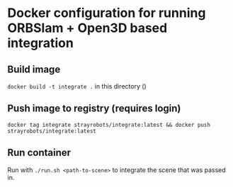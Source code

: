 
# Docker configuration for running ORBSlam + Open3D based integration

## Build image
`docker build -t integrate .` in this directory ()

## Push image to registry (requires login)

`docker tag integrate strayrobots/integrate:latest && docker push strayrobots/integrate:latest`

## Run container

Run with `./run.sh <path-to-scene>` to integrate the scene that was passed in.

